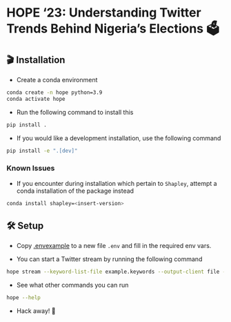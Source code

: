 # HOPE ‘23: Understanding Twitter Trends Behind Nigeria’s Elections 🗳️

## 🎬 Installation
* Create a conda environment

```bash
conda create -n hope python=3.9
conda activate hope
```

* Run the following command to install this 

```bash
pip install .
```

* If you would like a development installation, use the following command

```bash
pip install -e ".[dev]"
```

### Known Issues
- If you encounter during installation which pertain to `Shapley`, attempt a conda installation of the package instead

```bash
conda install shapley=<insert-version>
```

## 🛠️ Setup

* Copy [.envexample](.envexample) to a new file `.env` and fill in the required env vars.

* You can start a Twitter stream by running the following command

```bash
hope stream --keyword-list-file example.keywords --output-client file --output-file data/example.out
```

* See what other commands you can run

```bash
hope --help
```

* Hack away! 🔨
